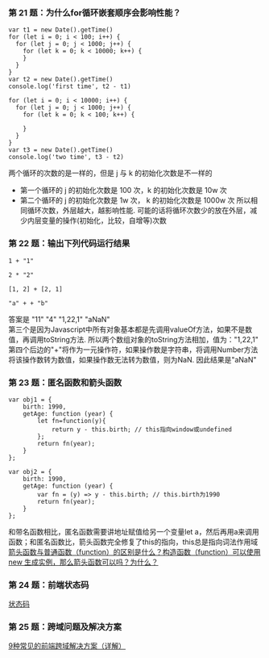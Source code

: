 ### 第 21 题：为什么for循环嵌套顺序会影响性能？
```
var t1 = new Date().getTime()
for (let i = 0; i < 100; i++) {
  for (let j = 0; j < 1000; j++) {
    for (let k = 0; k < 10000; k++) {
    }
  }
}
var t2 = new Date().getTime()
console.log('first time', t2 - t1)

for (let i = 0; i < 10000; i++) {
  for (let j = 0; j < 1000; j++) {
    for (let k = 0; k < 100; k++) {

    }
  }
}
var t3 = new Date().getTime()
console.log('two time', t3 - t2)  
```

两个循环的次数的是一样的，但是 j 与 k 的初始化次数是不一样的
- 第一个循环的 j 的初始化次数是 100 次，k 的初始化次数是 10w 次
- 第二个循环的 j 的初始化次数是 1w 次， k 的初始化次数是 1000w 次
所以相同循环次数，外层越大，越影响性能. 可能的话将循环次数少的放在外层，减少内层变量的操作(初始化，比较，自增等)次数


### 第 22 题：输出下列代码运行结果
```
1 + "1"

2 * "2"

[1, 2] + [2, 1]

"a" + + "b"
```

答案是 "11"  "4"  "1,22,1"  "aNaN"<br/>
第三个是因为Javascript中所有对象基本都是先调用valueOf方法，如果不是数值，再调用toString方法. 所以两个数组对象的toString方法相加，值为："1,22,1" <br/>
第四个后边的"+"将作为一元操作符，如果操作数是字符串，将调用Number方法将该操作数转为数值，如果操作数无法转为数值，则为NaN. 因此结果是"aNaN"


### 第 23 题：匿名函数和箭头函数
```
var obj1 = {
    birth: 1990,
    getAge: function (year) {   
        let fn=function(y){
            return y - this.birth; // this指向window或undefined
        };  
        return fn(year); 
    }
};

var obj2 = {
    birth: 1990,
    getAge: function (year) {
        var fn = (y) => y - this.birth; // this.birth为1990
        return fn(year);
    }
};
```
和带名函数相比，匿名函数需要讲地址赋值给另一个变量let a，然后再用a来调用函数；和匿名函数比，箭头函数完全修复了this的指向，this总是指向词法作用域<br/>
[箭头函数与普通函数（function）的区别是什么？构造函数（function）可以使用 new 生成实例，那么箭头函数可以吗？为什么？](https://github.com/Advanced-Frontend/Daily-Interview-Question/issues/101)

### 第 24 题：前端状态码
[状态码](https://www.daqianduan.com/4280.html)


### 第 25 题：跨域问题及解决方案
[9种常见的前端跨域解决方案（详解）](https://www.imooc.com/article/291931)
